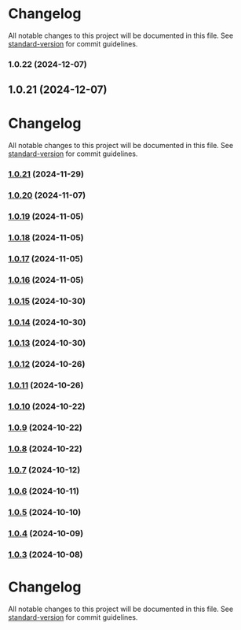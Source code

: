 # Changelog

All notable changes to this project will be documented in this file. See [standard-version](https://github.com/conventional-changelog/standard-version) for commit guidelines.

### 1.0.22 (2024-12-07)

## 1.0.21 (2024-12-07)



# Changelog

All notable changes to this project will be documented in this file. See [standard-version](https://github.com/conventional-changelog/standard-version) for commit guidelines.

### [1.0.21](https://github.com/j-ahernandez/OptiSuite_Orchi/compare/v1.0.20...v1.0.21) (2024-11-29)

### [1.0.20](https://github.com/j-ahernandez/OptiSuite_Orchi/compare/v1.0.19...v1.0.20) (2024-11-07)

### [1.0.19](https://github.com/j-ahernandez/OptiSuite_Orchi/compare/v1.0.18...v1.0.19) (2024-11-05)

### [1.0.18](https://github.com/j-ahernandez/OptiSuite_Orchi/compare/v1.0.17...v1.0.18) (2024-11-05)

### [1.0.17](https://github.com/j-ahernandez/OptiSuite_Orchi/compare/v1.0.16...v1.0.17) (2024-11-05)

### [1.0.16](https://github.com/j-ahernandez/OptiSuite_Orchi/compare/v1.0.15...v1.0.16) (2024-11-05)

### [1.0.15](https://github.com/j-ahernandez/OptiSuite_Orchi/compare/v1.0.14...v1.0.15) (2024-10-30)

### [1.0.14](https://github.com/j-ahernandez/OptiSuite_Orchi/compare/v1.0.13...v1.0.14) (2024-10-30)

### [1.0.13](https://github.com/j-ahernandez/OptiSuite_Orchi/compare/v1.0.12...v1.0.13) (2024-10-30)

### [1.0.12](https://github.com/j-ahernandez/OptiSuite_Orchi/compare/v1.0.11...v1.0.12) (2024-10-26)

### [1.0.11](https://github.com/j-ahernandez/OptiSuite_Orchi/compare/v1.0.10...v1.0.11) (2024-10-26)

### [1.0.10](https://github.com/j-ahernandez/OptiSuite_Orchi/compare/v1.0.9...v1.0.10) (2024-10-22)

### [1.0.9](https://github.com/j-ahernandez/OptiSuite_Orchi/compare/v1.0.8...v1.0.9) (2024-10-22)

### [1.0.8](https://github.com/j-ahernandez/OptiSuite_Orchi/compare/v1.0.7...v1.0.8) (2024-10-22)

### [1.0.7](https://github.com/j-ahernandez/OptiSuite_Orchi/compare/v1.0.6...v1.0.7) (2024-10-12)

### [1.0.6](https://github.com/j-ahernandez/OptiSuite_Orchi/compare/v1.0.5...v1.0.6) (2024-10-11)

### [1.0.5](https://github.com/j-ahernandez/OptiSuite_Orchi/compare/v1.0.4...v1.0.5) (2024-10-10)

### [1.0.4](https://github.com/j-ahernandez/OptiSuite_Orchi/compare/v1.0.3...v1.0.4) (2024-10-09)

### [1.0.3](https://github.com/j-ahernandez/OptiSuite_Orchi/compare/v1.0.2...v1.0.3) (2024-10-08)

# Changelog

All notable changes to this project will be documented in this file. See [standard-version](https://github.com/conventional-changelog/standard-version) for commit guidelines.
